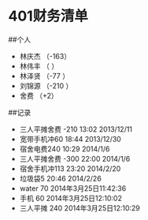 ﻿# 401财务清单

##个人
- 林庆杰  （-163）
- 林伟丰  （    ）
- 林泽贤  （-77 ）
- 刘锦源  （-210 ）
- 舍费    （+2）

##记录
- 三人平摊舍费 -210  13:02 2013/12/11
- 宽带手机冲60 18:44 2013/12/30
- 宿舍电费240 10:29 2014/1/6
- 三人平摊舍费 -300 22:00 2014/1/6
- 宿舍手机冲113 23:20 2014/2/20
- 垃圾袋5 20:46 2014/2/26
- water 70 2014年3月25日11:42:36
- 手机 60 2014年3月25日12:10:02
- 三人平摊 240 2014年3月25日12:10:29
